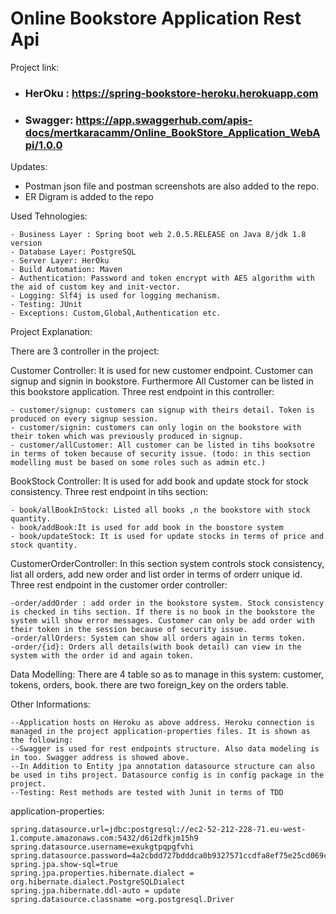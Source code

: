 # Online Bookstore Application Rest Api

Project link:

  - ### HerOku : https://spring-bookstore-heroku.herokuapp.com  
  - ### Swagger: https://app.swaggerhub.com/apis-docs/mertkaracamm/Online_BookStore_Application_WebApi/1.0.0
  
Updates:  
  - Postman json file and postman screenshots are also added to the repo.
  - ER Digram is added to the repo
 
Used Tehnologies:
  
    - Business Layer : Spring boot web 2.0.5.RELEASE on Java 8/jdk 1.8 version    
    - Database Layer: PostgreSQL
    - Server Layer: HerOku
    - Build Automation: Maven
    - Authentication: Password and token encrypt with AES algorithm with the aid of custom key and init-vector.
    - Logging: Slf4j is used for logging mechanism.
    - Testing: JUnit
    - Exceptions: Custom,Global,Authentication etc.
  
  
 Project Explanation: 
  
   There are 3 controller in the project:
          
Customer Controller: It is used for new customer endpoint. Customer can signup and signin in bookstore. Furthermore All Customer can be listed in this bookstore application. Three rest endpoint in this controller:

    - customer/signup: customers can signup with theirs detail. Token is produced on every signup session.
    - customer/signin: customers can only login on the bookstore with their token which was previously produced in signup.
    - customer/allCustomer: All customer can be listed in tihs booksotre in terms of token because of security issue. (todo: in this section modelling must be based on some roles such as admin etc.)
    
BookStock Controller: It is used for add book and update stock for stock consistency. Three rest endpoint in tihs section:

    - book/allBookInStock: Listed all books ,n the bookstore with stock quantity.
    - book/addBook:It is used for add book in the boostore system
    - book/updateStock: It is used for update stocks in terms of price and stock quantity.
    
CustomerOrderController: In this section system controls stock consistency, list all orders, add new order and list order in terms of orderr unique id. Three rest endpoint in the customer order controller:

    -order/addOrder : add order in the bookstore system. Stock consistency is checked in tihs section. If there is no book in the bookstore the system will show error messages. Customer can only be add order with their token in the session because of security issue.    
    -order/allOrders: System can show all orders again in terms token. 
    -order/{id}: Orders all details(with book detail) can view in the system with the order id and again token. 



Data Modelling: There are 4 table so as to manage in this system: customer, tokens,  orders, book. there are two foreign_key on the orders table.

Other Informations:

    --Application hosts on Heroku as above address. Heroku connection is managed in the project application-properties files. It is shown as the following:
    --Swagger is used for rest endpoints structure. Also data modeling is in too. Swagger address is showed above.
    --In Addition to Entity jpa annotation datasource structure can also be used in tihs project. Datasource config is in config package in the project.
    --Testing: Rest methods are tested with Junit in terms of TDD
    
        
 application-properties:
 
    spring.datasource.url=jdbc:postgresql://ec2-52-212-228-71.eu-west-1.compute.amazonaws.com:5432/d6i2dfkjm15h9
    spring.datasource.username=exukgtpqpgfvhi
    spring.datasource.password=4a2cbdd727bdddca0b9327571ccdfa8ef75e25cd069c6333272232463c4b7149
    spring.jpa.show-sql=true        
    spring.jpa.properties.hibernate.dialect = org.hibernate.dialect.PostgreSQLDialect   
    spring.jpa.hibernate.ddl-auto = update
    spring.datasource.classname =org.postgresql.Driver




    
    
